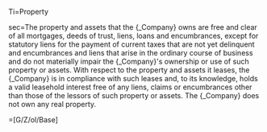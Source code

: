 Ti=Property

sec=The property and assets that the {_Company} owns are free and clear of all mortgages, deeds of trust, liens, loans and encumbrances, except for statutory liens for the payment of current taxes that are not yet delinquent and encumbrances and liens that arise in the ordinary course of business and do not materially impair the {_Company}'s ownership or use of such property or assets. With respect to the property and assets it leases, the {_Company} is in compliance with such leases and, to its knowledge, holds a valid leasehold interest free of any liens, claims or encumbrances other than those of the lessors of such property or assets. The {_Company} does not own any real property.

=[G/Z/ol/Base]
